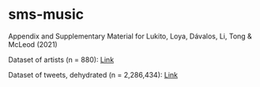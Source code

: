 # sms-music
Appendix and Supplementary Material for Lukito, Loya, Dávalos, Li, Tong &amp; McLeod (2021)

Dataset of artists (n = 880): [Link](https://github.com/jlukito/sms-music/blob/main/sms_data_artist.csv)

Dataset of tweets, dehydrated (n = 2,286,434): [Link](https://github.com/jlukito/sms-music/blob/main/sms_data_tweets_dehydrated.zip)
